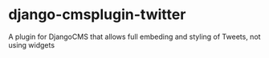django-cmsplugin-twitter
=======================

A plugin for DjangoCMS that allows full embeding and styling of Tweets, not using widgets
